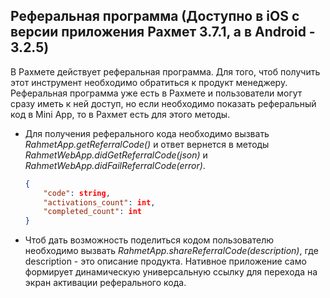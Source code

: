 ## Реферальная программа (Доступно в iOS с версии приложения Рахмет 3.7.1, а в Android - 3.2.5)
В Рахмете действует реферальная программа. Для того, чтоб получить этот инструмент необходимо обратиться к продукт менеджеру. Реферальная программа уже есть в Рахмете и пользователи могут сразу иметь к ней доступ, но если необходимо показать реферальный код в Mini App, то в Рахмет есть для этого методы. 
- Для получения реферального кода необходимо вызвать *RahmetApp.getReferralCode()* и ответ вернется в методы *RahmetWebApp.didGetReferralCode(json)* и *RahmetWebApp.didFailReferralCode(error)*.
    ```json
    {
        "code": string,
        "activations_count": int,
        "completed_count": int
    }
    ```
- Чтоб дать возможность поделиться кодом пользователю необходимо вызвать *RahmetApp.shareReferralCode(description)*, где description - это описание продукта. Нативное приложение само формирует динамическую универсальную ссылку для перехода на экран активации реферального кода.  
